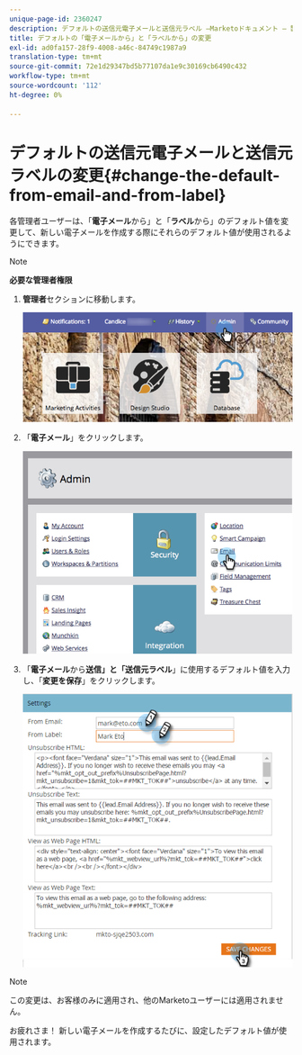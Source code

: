```yaml
---
unique-page-id: 2360247
description: デフォルトの送信元電子メールと送信元ラベル —Marketoドキュメント — 製品ドキュメントの変更
title: デフォルトの「電子メールから」と「ラベルから」の変更
exl-id: ad0fa157-28f9-4008-a46c-84749c1987a9
translation-type: tm+mt
source-git-commit: 72e1d29347bd5b77107da1e9c30169cb6490c432
workflow-type: tm+mt
source-wordcount: '112'
ht-degree: 0%

---
```


# デフォルトの送信元電子メールと送信元ラベルの変更{#change-the-default-from-email-and-from-label}

各管理者ユーザーは、「**電子メール**&#x200B;から」と「**ラベル**&#x200B;から」のデフォルト値を変更して、新しい電子メールを作成する際にそれらのデフォルト値が使用されるようにできます。

>[!NOTE]
>
>**必要な管理者権限**

1. **管理者**&#x200B;セクションに移動します。

   ![](assets/adminhand.png)

1. 「**電子メール**」をクリックします。

   ![](assets/image2014-9-18-16-3a27-3a19.png)

1. 「**電子メール**&#x200B;から&#x200B;**送信」と「送信元ラベル**」に使用するデフォルト値を入力し、「**変更を保存**」をクリックします。

   ![](assets/change-default-hands.png)

>[!NOTE]
>
>この変更は、お客様のみに適用され、他のMarketoユーザーには適用されません。

お疲れさま！ 新しい電子メールを作成するたびに、設定したデフォルト値が使用されます。
